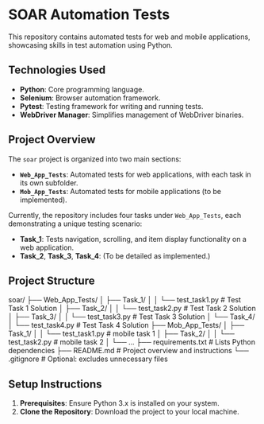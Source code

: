 # SOAR Automation Tests

This repository contains automated tests for web and mobile applications, showcasing skills in test automation using Python.

## Technologies Used
- **Python**: Core programming language.
- **Selenium**: Browser automation framework.
- **Pytest**: Testing framework for writing and running tests.
- **WebDriver Manager**: Simplifies management of WebDriver binaries.

## Project Overview
The `soar` project is organized into two main sections:
- **`Web_App_Tests`**: Automated tests for web applications, with each task in its own subfolder.
- **`Mob_App_Tests`**: Automated tests for mobile applications (to be implemented).

Currently, the repository includes four tasks under `Web_App_Tests`, each demonstrating a unique testing scenario:
- **Task_1**: Tests navigation, scrolling, and item display functionality on a web application.
- **Task_2**, **Task_3**, **Task_4**: (To be detailed as implemented.)

## Project Structure 
soar/
├── Web_App_Tests/
│   ├── Task_1/
│   │   └── test_task1.py  # Test Task 1 Solution
│   ├── Task_2/
│   │   └── test_task2.py  # Test Task 2 Solution
│   ├── Task_3/
│   │   └── test_task3.py  # Test Task 3 Solution
│   └── Task_4/
│       └── test_task4.py  # Test Task 4 Solution
├── Mob_App_Tests/
│   ├── Task_1/
│   │   └── test_task1.py  # mobile task 1
│   ├── Task_2/
│   │   └── test_task2.py  # mobile task 2
│   └── ...
├── requirements.txt       # Lists Python dependencies
├── README.md              # Project overview and instructions
└── .gitignore             # Optional: excludes unnecessary files

## Setup Instructions
1. **Prerequisites**: Ensure Python 3.x is installed on your system.
2. **Clone the Repository**: Download the project to your local machine.